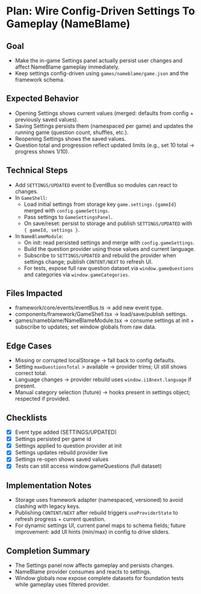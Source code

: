 # Plan: Wire Config-Driven Settings To Gameplay (NameBlame)

## Goal
- Make the in-game Settings panel actually persist user changes and affect NameBlame gameplay immediately.
- Keep settings config-driven using `games/nameblame/game.json` and the framework schema.

## Expected Behavior
- Opening Settings shows current values (merged: defaults from config + previously saved values).
- Saving Settings persists them (namespaced per game) and updates the running game (question count, shuffles, etc.).
- Reopening Settings shows the saved values.
- Question total and progression reflect updated limits (e.g., set 10 total → progress shows 1/10).

## Technical Steps
- Add `SETTINGS/UPDATED` event to EventBus so modules can react to changes.
- In `GameShell`:
  - Load initial settings from storage key `game.settings.{gameId}` merged with `config.gameSettings`.
  - Pass settings to `GameSettingsPanel`.
  - On save/reset: persist to storage and publish `SETTINGS/UPDATED` with `{ gameId, settings }`.
- In `NameBlameModule`:
  - On init: read persisted settings and merge with `config.gameSettings`.
  - Build the question provider using those values and current language.
  - Subscribe to `SETTINGS/UPDATED` and rebuild the provider when settings change; publish `CONTENT/NEXT` to refresh UI.
  - For tests, expose full raw question dataset via `window.gameQuestions` and categories via `window.gameCategories`.

## Files Impacted
- framework/core/events/eventBus.ts → add new event type.
- components/framework/GameShell.tsx → load/save/publish settings.
- games/nameblame/NameBlameModule.tsx → consume settings at init + subscribe to updates; set window globals from raw data.

## Edge Cases
- Missing or corrupted localStorage → fall back to config defaults.
- Setting `maxQuestionsTotal` > available → provider trims; UI still shows correct total.
- Language changes → provider rebuild uses `window.i18next.language` if present.
- Manual category selection (future) → hooks present in settings object; respected if provided.

## Checklists
- [x] Event type added (SETTINGS/UPDATED)
- [x] Settings persisted per game id
- [x] Settings applied to question provider at init
- [x] Settings updates rebuild provider live
- [x] Settings re-open shows saved values
- [x] Tests can still access window.gameQuestions (full dataset)

## Implementation Notes
- Storage uses framework adapter (namespaced, versioned) to avoid clashing with legacy keys.
- Publishing `CONTENT/NEXT` after rebuild triggers `useProviderState` to refresh progress + current question.
- For dynamic settings UI, current panel maps to schema fields; future improvement: add UI hints (min/max) in config to drive sliders.

## Completion Summary
- The Settings panel now affects gameplay and persists changes.
- NameBlame provider consumes and reacts to settings.
- Window globals now expose complete datasets for foundation tests while gameplay uses filtered provider.
